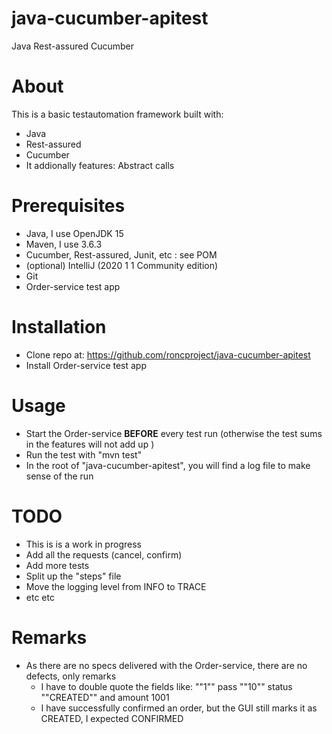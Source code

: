 # java-cucumber-apitest
Java Rest-assured Cucumber

# About
This is a basic testautomation framework built with: 
* Java
* Rest-assured
* Cucumber
* It addionally features: Abstract calls 

# Prerequisites
* Java, I use OpenJDK 15 
* Maven, I use 3.6.3
* Cucumber, Rest-assured, Junit, etc : see POM
* (optional) IntelliJ (2020 1 1 Community edition)
* Git
* Order-service test app

# Installation
* Clone repo at: https://github.com/roncproject/java-cucumber-apitest 
* Install Order-service test app

# Usage
* Start the Order-service **BEFORE** every test run (otherwise the test sums in the features will not add up )
* Run the test with "mvn test"
* In the root of "java-cucumber-apitest", you will find a log file to make sense of the run

# TODO
* This is is a work in progress
 * Add all the requests (cancel, confirm)
 * Add more tests
 * Split up the "steps" file
 * Move the logging level from INFO to TRACE 
 * etc etc

# Remarks
* As there are no specs delivered with the Order-service, there are no defects, only remarks
  * I have to double quote the fields like: "\"1\"" pass "\"10\"" status "\"CREATED\"" and amount 1001 
  * I have successfully confirmed an order, but the GUI still marks it as CREATED, I expected CONFIRMED
    
